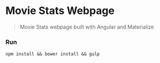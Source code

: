 Movie Stats Webpage
=======================

> Movie Stats webpage built with Angular and Materialize

### Run
`npm install && bower install && gulp`
